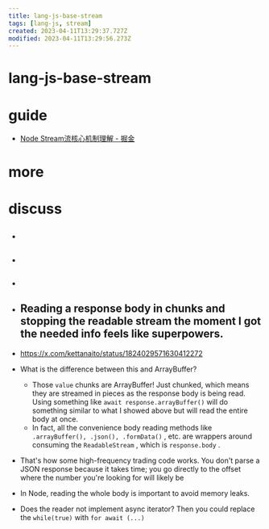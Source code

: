 ```yaml
---
title: lang-js-base-stream
tags: [lang-js, stream]
created: 2023-04-11T13:29:37.727Z
modified: 2023-04-11T13:29:56.273Z
---
```


# lang-js-base-stream

# guide

- [Node Stream流核心机制理解 - 掘金](https://juejin.cn/post/7115043225944981535)
# more

# discuss

- ## 

- ## 

- ## 

- ## Reading a response body in chunks and stopping the readable stream the moment I got the needed info feels like superpowers.  
- https://x.com/kettanaito/status/1824029571630412272
- What is the difference between this and ArrayBuffer?
  - Those `value` chunks are ArrayBuffer! Just chunked, which means they are streamed in pieces as the response body is being read. Using something like `await response.arrayBuffer()` will do something similar to what I showed above but will read the entire body at once.
  - In fact, all the convenience body reading methods like `.arrayBuffer(), .json(), .formData()` , etc. are wrappers around consuming the `ReadableStream` , which is `response.body` .
- That's how some high-frequency trading code works. You don't parse a JSON response because it takes time; you go directly to the offset where the number you're looking for will likely be
- In Node, reading the whole body is important to avoid memory leaks.
- Does the reader not implement async iterator? Then you could replace the `while(true)` with `for await (...)`
